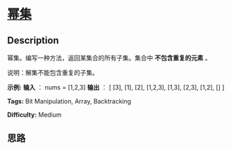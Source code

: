 # [幂集][title]

## Description

幂集。编写一种方法，返回某集合的所有子集。集合中 **不包含重复的元素** 。

说明：解集不能包含重复的子集。

**示例:**
            **输入** ： nums = [1,2,3]    **输出** ：    [      [3],      [1],      [2],      [1,2,3],      [1,3],      [2,3],      [1,2],      []    ]    


**Tags:** Bit Manipulation, Array, Backtracking

**Difficulty:** Medium

## 思路

[title]: https://leetcode-cn.com/problems/power-set-lcci
